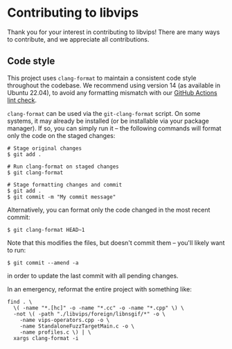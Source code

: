 # Contributing to libvips

Thank you for your interest in contributing to libvips! There are many ways to
contribute, and we appreciate all contributions.

## Code style

This project uses `clang-format` to maintain a consistent code style throughout
the codebase. We recommend using version 14 (as available in Ubuntu 22.04), to
avoid any formatting mismatch with our [GitHub Actions lint check](
.github/workflows/lint.yml).

`clang-format` can be used via the `git-clang-format` script. On some systems,
it may already be installed (or be installable via your package manager). If
so, you can simply run it – the following commands will format only the code
on the staged changes:
```shell
# Stage original changes
$ git add .

# Run clang-format on staged changes
$ git clang-format

# Stage formatting changes and commit
$ git add .
$ git commit -m "My commit message"
```

Alternatively, you can format only the code changed in the most recent commit:
```shell
$ git clang-format HEAD~1
```

Note that this modifies the files, but doesn't commit them – you'll likely want
to run:
```shell
$ git commit --amend -a
```

in order to update the last commit with all pending changes.

In an emergency, reformat the entire project with something like:

```shell
find . \
  \( -name "*.[hc]" -o -name "*.cc" -o -name "*.cpp" \) \
  -not \( -path "./libvips/foreign/libnsgif/*" -o \
    -name vips-operators.cpp -o \
    -name StandaloneFuzzTargetMain.c -o \
    -name profiles.c \) | \
  xargs clang-format -i
```
